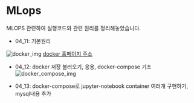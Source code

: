 # MLops

MLOPS 관련하여 실행코드와 관련 원리를 정리해놓았습니다.


* 04_11: 기본원리

![docker_img](https://d1.awsstatic.com/acs/characters/Logos/Docker-Logo_Horizontel_279x131.b8a5c41e56b77706656d61080f6a0217a3ba356d.png)
[docker 홈페이지 주소](https://docs.docker.com/get-started/https://docs.docker.com/get-started/)

* 04_12: docker 저장 불러오기, 응용, docker-compose 기초
![docker_compose_img](https://blog.kakaocdn.net/dn/dEfWzS/btreoutnnPq/vi6jDSNoWK8SgKmFfCDKh1/img.png)

* 04_13: docker-compose로 jupyter-notebook container 여러개 구현하기, mysql내용 추가
